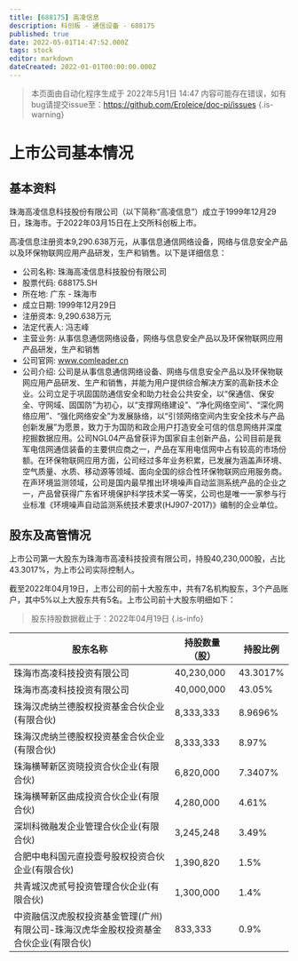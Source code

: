 ```yaml
---
title: [688175] 高凌信息
description: 科创板 - 通信设备 - 688175
published: true
date: 2022-05-01T14:47:52.000Z
tags: stock
editor: markdown
dateCreated: 2022-01-01T00:00:00.000Z
---
```


> 本页面由自动化程序生成于 2022年5月1日 14:47
> 内容可能存在错误，如有bug请提交issue至：https://github.com/Eroleice/doc-pi/issues
{.is-warning}

# 上市公司基本情况

## 基本资料

珠海高凌信息科技股份有限公司（以下简称“高凌信息”）成立于1999年12月29日，珠海市。于2022年03月15日在上交所科创板上市。

高凌信息注册资本9,290.638万元，从事信息通信网络设备，网络与信息安全产品以及环保物联网应用产品研发，生产和销售。以下是详细信息：

- 公司名称: 珠海高凌信息科技股份有限公司
- 股票代码: 688175.SH
- 所在地: 广东 - 珠海市
- 成立日期: 1999年12月29日
- 注册资本: 9,290.638万元
- 法定代表人: 冯志峰
- 主营业务: 从事信息通信网络设备，网络与信息安全产品以及环保物联网应用产品研发，生产和销售
- 公司官网: www.comleader.cn
- 公司介绍: 公司是从事信息通信网络设备、网络与信息安全产品以及环保物联网应用产品研发、生产和销售，并能为用户提供综合解决方案的高新技术企业。公司立足于巩固国防通信安全和助力社会公共安全，以“保通信、保安全、守网域、固国防”为初心，以“支撑网络建设”、“净化网络空间”、“深化网络应用”、“强化网络安全”为发展脉络，以“引领网络空间内生安全技术与产品创新发展”为愿景，致力于为国防和政企用户打造安全可信的信息网络并深度挖掘数据应用。公司NGL04产品曾获评为国家自主创新产品，公司目前是我军电信网通信装备的主要供应商之一，产品在军用电信网中占有较高的市场份额。在环保物联网应用方面，公司经过多年业务积累，已发展为涵盖声环境、空气质量、水质、移动源等领域、面向全国的综合性环保物联网应用服务商。在声环境监测领域，公司是国内最早推出环境噪声自动监测系统产品的企业之一，产品曾获得广东省环境保护科学技术奖一等奖，公司也是唯一一家参与行业标准《环境噪声自动监测系统技术要求(HJ907-2017)》编制的企业单位。


## 股东及高管情况

上市公司第一大股东为珠海市高凌科技投资有限公司，持股40,230,000股，占比43.3017%，为上市公司实际控制人。

截至2022年04月19日，上市公司的前十大股东中，共有7名机构股东，3个产品账户，其中5%以上大股东共有5名。上市公司前十大股东明细如下：

> 股东持股数据截止于：2022年04月19日
{.is-info}

| 股东名称 | 持股数量（股） | 持股比例 |
| --- | --- | --- |
| 珠海市高凌科技投资有限公司 | 40,230,000 | 43.3017% |
| 珠海市高凌科技投资有限公司 | 40,000,000 | 43.05% |
| 珠海汉虎纳兰德股权投资基金合伙企业(有限合伙) | 8,333,333 | 8.9696% |
| 珠海汉虎纳兰德股权投资基金合伙企业(有限合伙) | 8,333,333 | 8.97% |
| 珠海横琴新区资晓投资合伙企业(有限合伙) | 6,820,000 | 7.3407% |
| 珠海横琴新区曲成投资合伙企业(有限合伙) | 4,280,000 | 4.61% |
| 深圳科微融发企业管理合伙企业(有限合伙) | 3,245,248 | 3.49% |
| 合肥中电科国元直投壹号股权投资合伙企业(有限合伙) | 1,390,820 | 1.5% |
| 共青城汉虎贰号投资管理合伙企业(有限合伙) | 1,300,000 | 1.4% |
| 中资融信汉虎股权投资基金管理(广州)有限公司-珠海汉虎华金股权投资基金合伙企业(有限合伙) | 833,333 | 0.9% |




